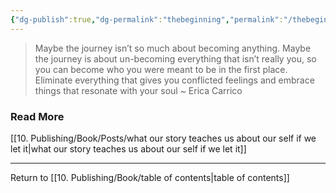 ```yaml
---
{"dg-publish":true,"dg-permalink":"thebeginning","permalink":"/thebeginning/","dgPassFrontmatter":true}
---
```



> Maybe the journey isn’t so much about becoming anything. Maybe the journey is about un-becoming everything that isn’t really you, so you can become who you were meant to be in the first place. Eliminate everything that gives you conflicted feelings and embrace things that resonate with your soul ~ Erica Carrico

### Read More

[[10. Publishing/Book/Posts/what our story teaches us about our self if we let it\|what our story teaches us about our self if we let it]]

---

Return to [[10. Publishing/Book/table of contents\|table of contents]]